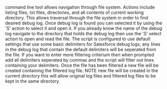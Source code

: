 command line tool allows navigation through file system. Actions include listing files, txt files, directories, and all contents of current working directory. This allows traversal through the file system in order to find desired debug log. Once debug log is found you can selected it by using the 'S' action to select it and open it. If you already know the name of the debug log navigate to the directory that holds the debug log then use the 'S' select action to open and read the file. The script is configured to use default settings that use some basic delimiters for Salesforce debug logs, any lines in the debug log that contain the default delimiters will be seperated from the file. If you want to enter more filtering criterium then when prompted add all delimiters seperated by commas and the script will filter out lines containing your delimiters. Once the file has been filtered a new file will be created containing the filtered log file. NOTE new file will be created in the current directory this will allow original log files and filtered log files to be kept in the same directory.
